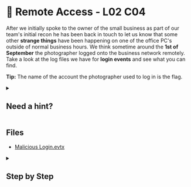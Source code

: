 # 🎑 Remote Access - L02 C04

After we initially spoke to the owner of the small business as part of our team's initial recon he has been back in touch to let us know that some other **strange things** have been happening on one of the office PC's outside of normal business hours. We think sometime around the **1st of September** the photographer logged onto the business network remotely. Take a look at the log files we have for **login events** and see what you can find.

**Tip:** The name of the account the photographer used to log in is the flag.

<details><summary>

## Need a hint?</summary>

> 💡 Hint: Look for account names logged in around that time that don't appear to be normal. Could the file you're analyzing need to be converted from evtx to xml? Grep can be helpful for searching through logs.

</details>

## Files

- [Malicious Login.evtx](/assets/remoteaccess2.evtx)

<details><summary>

## Step by Step</summary>

- Download the file
- You can solve this by just running `cat filename`
- You will see a repeated series of odd characters underneath `UserSid`

![terminal view](/assets/remoteaccess1.png)

- The flag is the highlighted text

`flag: 18ghllshtkQE!`

</details>
